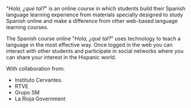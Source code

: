 "*Hola, ¿qué tal?*" is an online course in which students build their Spanish language learning experience from materials specially designed to study Spanish online and make a difference from other web-based language learning courses.

The Spanish course online "*Hola, ¿qué tal?*" uses technology to teach a language in the most effective way. Once logged in the web you can interact with other students and participate in social networks where you can share your interest in the Hispanic world.
 
With collaboration from:

- Instituto Cervantes.
- RTVE
- Grupo SM
- La Rioja Government
